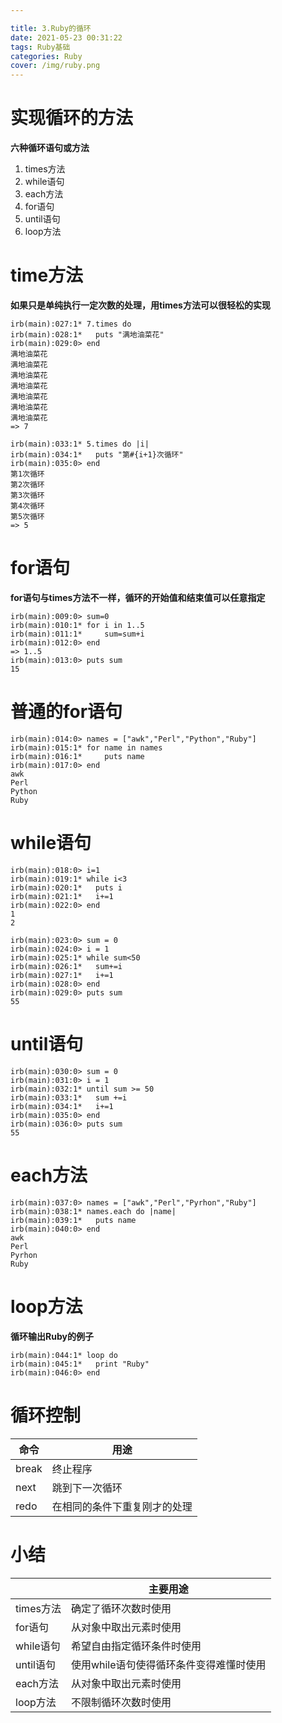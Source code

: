 ```yaml
---

title: 3.Ruby的循环
date: 2021-05-23 00:31:22
tags: Ruby基础
categories: Ruby
cover: /img/ruby.png
---
```


# 实现循环的方法

**六种循环语句或方法**

1. times方法
2. while语句
3. each方法
4. for语句
5. until语句
6. loop方法

# time方法

**如果只是单纯执行一定次数的处理，用times方法可以很轻松的实现**

```shell
irb(main):027:1* 7.times do
irb(main):028:1*   puts "满地油菜花"
irb(main):029:0> end
满地油菜花
满地油菜花
满地油菜花
满地油菜花
满地油菜花
满地油菜花
满地油菜花
=> 7
```

```shell
irb(main):033:1* 5.times do |i|
irb(main):034:1*   puts "第#{i+1}次循环"
irb(main):035:0> end
第1次循环
第2次循环
第3次循环
第4次循环
第5次循环
=> 5
```

# for语句

**for语句与times方法不一样，循环的开始值和结束值可以任意指定**

```shell
irb(main):009:0> sum=0
irb(main):010:1* for i in 1..5
irb(main):011:1*     sum=sum+i
irb(main):012:0> end
=> 1..5
irb(main):013:0> puts sum
15
```

# 普通的for语句

```shell
irb(main):014:0> names = ["awk","Perl","Python","Ruby"]
irb(main):015:1* for name in names
irb(main):016:1*     puts name
irb(main):017:0> end
awk
Perl
Python
Ruby
```

# while语句

```shell
irb(main):018:0> i=1
irb(main):019:1* while i<3
irb(main):020:1*   puts i
irb(main):021:1*   i+=1
irb(main):022:0> end
1
2
```

```shell
irb(main):023:0> sum = 0
irb(main):024:0> i = 1
irb(main):025:1* while sum<50
irb(main):026:1*   sum+=i
irb(main):027:1*   i+=1
irb(main):028:0> end
irb(main):029:0> puts sum
55
```

# until语句

```shell
irb(main):030:0> sum = 0
irb(main):031:0> i = 1
irb(main):032:1* until sum >= 50
irb(main):033:1*   sum +=i
irb(main):034:1*   i+=1
irb(main):035:0> end
irb(main):036:0> puts sum
55
```

# each方法

```shell
irb(main):037:0> names = ["awk","Perl","Pyrhon","Ruby"]
irb(main):038:1* names.each do |name|
irb(main):039:1*   puts name
irb(main):040:0> end
awk
Perl
Pyrhon
Ruby
```

# loop方法

**循环输出Ruby的例子**

```shell
irb(main):044:1* loop do
irb(main):045:1*   print "Ruby"
irb(main):046:0> end
```

# 循环控制

| 命令  | 用途                         |
| ----- | ---------------------------- |
| break | 终止程序                     |
| next  | 跳到下一次循环               |
| redo  | 在相同的条件下重复刚才的处理 |

# 小结

|           | 主要用途                                |
| --------- | --------------------------------------- |
| times方法 | 确定了循环次数时使用                    |
| for语句   | 从对象中取出元素时使用                  |
| while语句 | 希望自由指定循环条件时使用              |
| until语句 | 使用while语句使得循环条件变得难懂时使用 |
| each方法  | 从对象中取出元素时使用                  |
| loop方法  | 不限制循环次数时使用                    |



